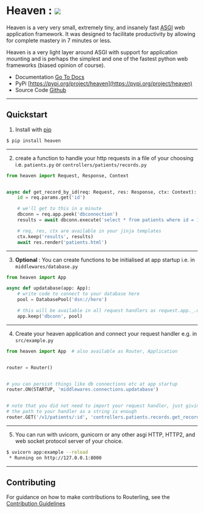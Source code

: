 # Heaven : <img src="https://img.shields.io/badge/coverage-95%25-green" />

Heaven is a very very small, extremely tiny, and insanely fast [ASGI](https://asgi.readthedocs.io) web application framework. It was designed to facilitate productivity by allowing for complete mastery in 7 minutes or less.

Heaven is a very light layer around ASGI with support for application mounting and is perhaps the simplest and one of the fastest python web frameworks (biased opinion of course).


- Documentation [Go To Docs](https://rayattack.github.io/heaven)
- PyPi [https://pypi.org/project/heaven](https://pypi.org/project/heaven)
- Source Code [Github](https://github.com/rayattack/heaven)

<hr/>


## Quickstart
1. Install with [pip](https://pip.pypa.io/en/stable/getting-started/)
```sh
$ pip install heaven
```
<hr/>

2. create a function to handle your http requests in a file of your choosing i.e. `patients.py` or `controllers/patients/records.py`
```py
from heaven import Request, Response, Context


async def get_record_by_id(req: Request, res: Response, ctx: Context):
    id = req.params.get('id')

    # we'll get to this in a minute
    dbconn = req.app.peek('dbconnection')
    results = await dbconn.execute('select * from patients where id = 1000')

    # req, res, ctx are available in your jinja templates
    ctx.keep('results', results)
    await res.render('patients.html')
```
<hr/>

3. **Optional** : You can create functions to be initialised at app startup i.e. in `middlewares/database.py`
```py 
from heaven import App 

async def updatabase(app: App):
    # write code to connect to your database here
    pool = DatabasePool('dsn://here')

    # this will be available in all request handlers as request.app._.dbconn or req.app.peek('dbconn')
    app.keep('dbconn', pool)
```
<hr/>

4. Create your heaven application and connect your request handler e.g. in `src/example.py`
```py
from heaven import App  # also available as Router, Application


router = Router()


# you can persist things like db connections etc at app startup
router.ON(STARTUP, 'middlewares.connections.updatabase')


# note that you did not need to import your request handler, just giving heaven
# the path to your handler as a string is enough
router.GET('/v1/patients/:id', 'controllers.patients.records.get_record_by_id')
```
<hr/>

5. You can run with uvicorn, gunicorn or any other asgi HTTP, HTTP2, and web socket protocol server of your choice.
```sh
$ uvicorn app:example --reload
 * Running on http://127.0.0.1:8000
```
<hr/>

## Contributing

For guidance on how to make contributions to Routerling, see the [Contribution Guidelines](contributions.md)

